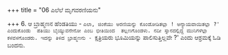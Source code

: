 +++
title = "06 ಎಲೆಲೆ ಮೃಗವರಣಿಯನು"

+++
6. ಆ ಬ್ರಾಹ್ಮಣನ ಹೆಂಡತಿಯು - `ಎಲಾ, ಜಿಂಕೆಯು ಅರಣಿಯನ್ನು ಕೊಂಡೋಡಿತಲ್ಲಾ ! ಅನ್ಯಾಯವಾಯಿತಲ್ಲಾ ?' ಎಂದುಕೊಂಡು  ಪತಿಯು ಬೈಯ್ಯುವನೇನೋ ಎಂಬ ಭೀತಿಯಿಂದ  ತಲ್ಲಣಗೊಂಡಳು. ನದೀ ಸ್ನಾನದಲ್ಲಿದ್ದ ಮುನಿಗಳೆಲ್ಲಾ ಕಳವಳಗೊಂಡರು. ಇದನ್ನು ತಿಳಿದ ಬ್ರಾಹ್ಮಣನು - `ಕ್ಷತ್ರಿಯರು ಭೂಮಿಯನ್ನು ಪಾಲಿಸುತ್ತಿಲ್ಲವೇ ?' ಎಂದು ಆಶ್ರಮಕ್ಕೆ ಓಡಿ ಬಂದನು.